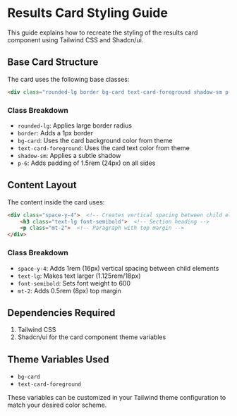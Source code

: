 # Results Card Styling Guide

This guide explains how to recreate the styling of the results card component using Tailwind CSS and Shadcn/ui.

## Base Card Structure

The card uses the following base classes:
```html
<div class="rounded-lg border bg-card text-card-foreground shadow-sm p-6">
```

### Class Breakdown
- `rounded-lg`: Applies large border radius
- `border`: Adds a 1px border
- `bg-card`: Uses the card background color from theme
- `text-card-foreground`: Uses the card text color from theme
- `shadow-sm`: Applies a subtle shadow
- `p-6`: Adds padding of 1.5rem (24px) on all sides

## Content Layout

The content inside the card uses:
```html
<div class="space-y-4">  <!-- Creates vertical spacing between child elements -->
    <h3 class="text-lg font-semibold">  <!-- Section heading -->
    <p class="mt-2">  <!-- Paragraph with top margin -->
</div>
```

### Class Breakdown
- `space-y-4`: Adds 1rem (16px) vertical spacing between child elements
- `text-lg`: Makes text larger (1.125rem/18px)
- `font-semibold`: Sets font weight to 600
- `mt-2`: Adds 0.5rem (8px) top margin

## Dependencies Required

1. Tailwind CSS
2. Shadcn/ui for the card component theme variables

## Theme Variables Used
- `bg-card`
- `text-card-foreground`

These variables can be customized in your Tailwind theme configuration to match your desired color scheme.
